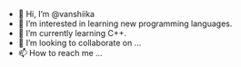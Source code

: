 - 👋 Hi, I’m @vanshiika
- 👀 I’m interested in learning new programming languages.
- 🌱 I’m currently learning C++.
- 💞️ I’m looking to collaborate on ...
- 📫 How to reach me ...

<!---
vanshiika/vanshiika is a ✨ special ✨ repository because its `README.md` (this file) appears on your GitHub profile.
You can click the Preview link to take a look at your changes.
--->
